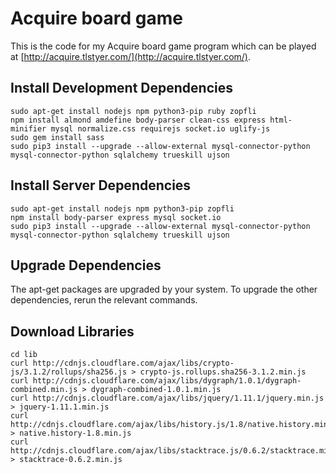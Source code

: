 # Acquire board game

This is the code for my Acquire board game program which can be played at [http://acquire.tlstyer.com/](http://acquire.tlstyer.com/).

## Install Development Dependencies

    sudo apt-get install nodejs npm python3-pip ruby zopfli
    npm install almond amdefine body-parser clean-css express html-minifier mysql normalize.css requirejs socket.io uglify-js
    sudo gem install sass
    sudo pip3 install --upgrade --allow-external mysql-connector-python mysql-connector-python sqlalchemy trueskill ujson

## Install Server Dependencies

    sudo apt-get install nodejs npm python3-pip zopfli
    npm install body-parser express mysql socket.io
    sudo pip3 install --upgrade --allow-external mysql-connector-python mysql-connector-python sqlalchemy trueskill ujson

## Upgrade Dependencies

The apt-get packages are upgraded by your system. To upgrade the other dependencies, rerun the relevant commands.

## Download Libraries

    cd lib
    curl http://cdnjs.cloudflare.com/ajax/libs/crypto-js/3.1.2/rollups/sha256.js > crypto-js.rollups.sha256-3.1.2.min.js
    curl http://cdnjs.cloudflare.com/ajax/libs/dygraph/1.0.1/dygraph-combined.min.js > dygraph-combined-1.0.1.min.js
    curl http://cdnjs.cloudflare.com/ajax/libs/jquery/1.11.1/jquery.min.js > jquery-1.11.1.min.js
    curl http://cdnjs.cloudflare.com/ajax/libs/history.js/1.8/native.history.min.js > native.history-1.8.min.js
    curl http://cdnjs.cloudflare.com/ajax/libs/stacktrace.js/0.6.2/stacktrace.min.js > stacktrace-0.6.2.min.js
